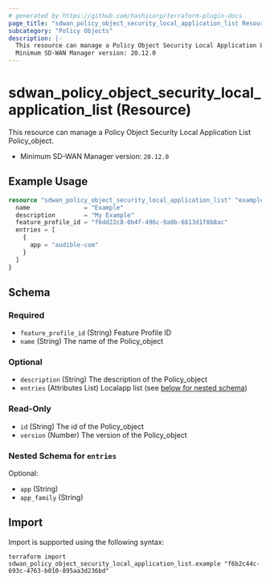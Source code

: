 ```yaml
---
# generated by https://github.com/hashicorp/terraform-plugin-docs
page_title: "sdwan_policy_object_security_local_application_list Resource - terraform-provider-sdwan"
subcategory: "Policy Objects"
description: |-
  This resource can manage a Policy Object Security Local Application List Policy_object.
  Minimum SD-WAN Manager version: 20.12.0
---
```


# sdwan_policy_object_security_local_application_list (Resource)

This resource can manage a Policy Object Security Local Application List Policy_object.
  - Minimum SD-WAN Manager version: `20.12.0`

## Example Usage

```terraform
resource "sdwan_policy_object_security_local_application_list" "example" {
  name               = "Example"
  description        = "My Example"
  feature_profile_id = "f6dd22c8-0b4f-496c-9a0b-6813d1f8b8ac"
  entries = [
    {
      app = "audible-com"
    }
  ]
}
```

<!-- schema generated by tfplugindocs -->
## Schema

### Required

- `feature_profile_id` (String) Feature Profile ID
- `name` (String) The name of the Policy_object

### Optional

- `description` (String) The description of the Policy_object
- `entries` (Attributes List) Localapp list (see [below for nested schema](#nestedatt--entries))

### Read-Only

- `id` (String) The id of the Policy_object
- `version` (Number) The version of the Policy_object

<a id="nestedatt--entries"></a>
### Nested Schema for `entries`

Optional:

- `app` (String)
- `app_family` (String)

## Import

Import is supported using the following syntax:

```shell
terraform import sdwan_policy_object_security_local_application_list.example "f6b2c44c-693c-4763-b010-895aa3d236bd"
```
